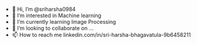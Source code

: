 - 👋 Hi, I’m @sriharsha0984
- 👀 I’m interested in Machine learning
- 🌱 I’m currently learning Image Processing
- 💞️ I’m looking to collaborate on ...
- 📫 How to reach me linkedin.com/in/sri-harsha-bhagavatula-9b6458211

<!---
sriharsha0984/sriharsha0984 is a ✨ special ✨ repository because its `README.md` (this file) appears on your GitHub profile.
You can click the Preview link to take a look at your changes.
--->
